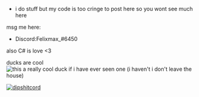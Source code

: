 - i do stuff but my code is too cringe to post here so you wont see much here


msg me here:

- Discord:Felixmax_#6450

also C# is love <3


ducks are cool 
<img alt="this a really cool duck if i have ever seen one (i haven't i don't leave the house)" src="https://www.kuriose-feiertage.de/wp-content/uploads/2014/02/LameDuckFacebook.jpg">

[![dipshitcord](https://discord.c99.nl/widget/theme-3/460470667696013312.png)](https://discord.com/users/460470667696013312)
